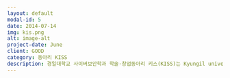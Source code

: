 ```yaml
---
layout: default
modal-id: 5
date: 2014-07-14
img: kis.png
alt: image-alt
project-date: June
client: GOOD
category: 동아리 KISS
description: 경일대학교 사이버보안학과 학술·창업동아리 키스(KISS)는 Kyungil university Information Security Society의 앞 글자를 따서 지은 이름입니다. <p>KISS는 2011년에 창설되었으며 경일대학교 사이버보안학과에 소속된 전공동아리로 학과교수님들의 지도하에 사이버보안을 전공하는 학생들로 구성되어 있으며 대학원 정보보호 연구실과 연계하여 세미나 및 프로젝트 등을 진행하고 있습니다. </p> <p>KISS는 열린 마음과 적극적인 선후배 관계를 통해 사이버보안 분야에서는 항상 최고라는 자부심아래 자기의 적성에 맞는 보안 프로그래밍 언어를 선택하여 공부할 수 있으며, 사이버보안과 관련된 이론적인 부분 뿐만아니라 실무에서 필요로 하는 실용적인 내용들을 다룰 수 있는 정보보호 전문인재 양성을 목표로 하고 있습니다. </p> <p>연구 분야 </p> <p>###S-Club </p> <p>C, C++, Java 등 프로그래밍 언어를 이용한 보안 프로그래밍 스터디 클럽으로 웹 취약 유형 및 공격로그 및 다양한 공격 패턴들을 분석하여 인터넷 침해사고 방지 및 탐지 방법 및 웹 보안 프로그램 개발 연구하며 임베디드시스템 보안, 운영체제보안, 홈네트워크시스템 보안 등을 함께 연구하는 조직 </p> <p>###E- Club</p> <p>전공 영어, 일상 회화 영어, 영문 원서 독해, 영어 논문 연구 및 영작 스터디 클럽으로 인터넷상의 하루가 다르게 나타나는 악성코드들로부터의 무방비 상태인 인터넷 사용자들의 컴퓨터를 Windows의 원격지원(RPC)프로토콜을 사용하여 악성코드들을 제거, 악성코드들로부터 대비하여 PC사용자들이 악성코드들로부터 보다 안전하게 인터넷을 사용할 수 있도록 하는 백신 개발 등을 함께 연구하는 조직 </p> <p>###L-Club </p> <p>전공 관련 국가 공인 자격증 취득을 위한 스터디 클럽으로 정보보호관련 취업 및 진학의 수월성을 확보하기 위해 SIS 1급, 2급, CISA, CISSP, CCNP 등 정보보호 전문가 자격증 취득 준비를 체계적으로 하기 위하여 조직 </p> <p>###P-Club </p> <p>사이버보안 관련 다양한 프로젝트 수행을 위한 실무역량강화 클럽으로 정보보호관련 취업 및 진학의 수월성을 확보하기 위해 사물인터넷보안, 사이버보안, 시스템보안, 네트워크보안, 헬스케어보안, 개인정보보호, 멀티미디어보안, 자동차보안, 게임보안, 웹보안 등 다양한 정보보호 분야의 최신 프로젝트를 체계적으로 수행하는 조직 </p> <p>###M-Club </p> <p>사이버보안학과 재학생들의 전공교과과정과 연계하여 다양한 소규모 그룹 스터디 형태로 운영하여 참여 학생들의 전공 수업의 어려운 부분을 해결해 줄뿐만 아니라 전공역량을 강화시켜주어 학점을 체계적으로 관리하여 주는 조직</p>
---
```

